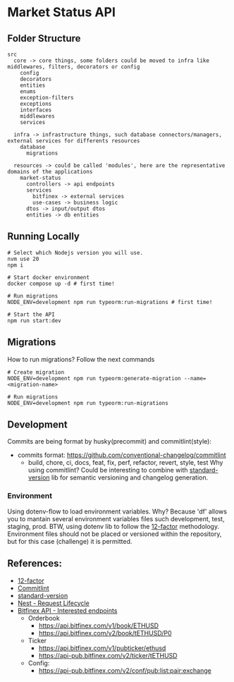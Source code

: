# Market Status API

## Folder Structure

```
src
  core -> core things, some folders could be moved to infra like middlewares, filters, decorators or config
    config
    decorators
    entities
    enums
    exception-filters
    exceptions
    interfaces
    middlewares
    services

  infra -> infrastructure things, such database connectors/managers, external services for differents resources
    database
      migrations

  resources -> could be called 'modules', here are the representative domains of the applications
    market-status
      controllers -> api endpoints
      services
        bitfinex -> external services
        use-cases -> business logic
      dtos -> input/output dtos
      entities -> db entities

```

## Running Locally

```
# Select which Nodejs version you will use.
nvm use 20
npm i

# Start docker environment
docker compose up -d # first time!

# Run migrations
NODE_ENV=development npm run typeorm:run-migrations # first time!

# Start the API
npm run start:dev
```

## Migrations

How to run migrations? Follow the next commands

```
# Create migration
NODE_ENV=development npm run typeorm:generate-migration --name=<migration-name>

# Run migrations
NODE_ENV=development npm run typeorm:run-migrations
```

## Development

Commits are being format by husky(precommit) and commitlint(style):
- commits format: https://github.com/conventional-changelog/commitlint
  - build, chore, ci, docs, feat, fix, perf, refactor, revert, style, test
Why using commitlint? Could be interesting to combine with [standard-version](https://github.com/conventional-changelog/standard-version/tree/master) lib for semantic versioning and changelog generation.

### Environment

Using dotenv-flow to load environment variables. 
Why? Because 'df' allows you to mantain several environment variables files such development, test, staging, prod. BTW, using dotenv lib to follow the [12-factor](https://12factor.net/) methodology. Environment files should not be placed or versioned within the repository, but for this case (challenge) it is permitted.

## References:

- [12-factor](https://12factor.net/)
- [Commitlint](https://github.com/conventional-changelog/commitlint)
- [standard-version](https://github.com/conventional-changelog/standard-version/tree/master)
- [Nest - Request Lifecycle](https://docs.nestjs.com/faq/request-lifecycle)
- [Bitfinex API - Interested endpoints](https://docs.bitfinex.com/reference)
  - Orderbook
    - https://api.bitfinex.com/v1/book/ETHUSD
    - https://api.bitfinex.com/v2/book/tETHUSD/P0
  - Ticker
    - https://api.bitfinex.com/v1/pubticker/ethusd
    - https://api-pub.bitfinex.com/v2/ticker/tETHUSD
  - Config:
    - https://api-pub.bitfinex.com/v2/conf/pub:list:pair:exchange
